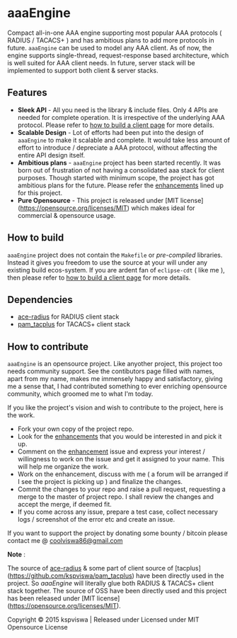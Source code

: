 # aaaEngine
Compact all-in-one AAA engine supporting most popular AAA protocols ( RADIUS / TACACS+ ) and has ambitious plans to add more protocols in future. 
`aaaEngine` can be used to model any AAA client. As of now, the engine supports single-thread, request-response based architecture, which is well suited for AAA client needs. In future, server stack will be implemented to support both client & server stacks.

## Features
* **Sleek API** - All you need is the library & include files. Only 4 APIs are needed for complete operation. It is irrespective of the underlying AAA protocol. Please refer to [how to build a client page](https://github.com/kspviswa/aaaEngine/wiki/How-to-build-the-library-using-eclipse-cdt) for more details.
* **Scalable Design** - Lot of efforts had been put into the design of `aaaEngine` to make it scalable and complete. It would take less amount of effort to introduce / depreciate a AAA protocol, without affecting the entire API design itself.
* **Ambitious plans** - `aaaEngine` project has been started recently. It was born out of frustration of not having a consolidated aaa stack for client purposes. Though started with minimum scope, the project has got ambitious plans for the future. Please refer the [enhancements](https://github.com/kspviswa/aaaEngine/labels/enhancement) lined up for this project.
* **Pure Opensource** - This project is released under [MIT license] (https://opensource.org/licenses/MIT) which makes ideal for commercial & opensource usage.

## How to build
`aaaEngine` project does not contain the `Makefile` or *pre-compiled* libraries. Instead it gives you freedom to use the source at your will under any existing build ecos-system. If you are ardent fan of `eclipse-cdt` ( like me ), then please refer to  [how to build a client page](https://github.com/kspviswa/aaaEngine/wiki/How-to-build-the-library-using-eclipse-cdt) for more details.

## Dependencies
* [ace-radius](http://sourceforge.net/projects/ace-radius/?source=typ_redirect) for RADIUS client stack
* [pam_tacplus](https://github.com/kspviswa/pam_tacplus) for TACACS+ client stack

## How to contribute
`aaaEngine` is an opensource project. Like anyother project, this project too needs community support. See the contibutors page filled with names, apart from my name, makes me immensely happy and satisfactory, giving me a sense that, I had contributed something to ever enriching opensource community, which groomed me to what I'm today. 

If you like the project's vision and wish to contribute to the project, here is the work.
* Fork your own copy of the project repo.
* Look for the [enhancements](https://github.com/kspviswa/aaaEngine/labels/enhancement) that you would be interested in and pick it up.
* Comment on the [enhancement](https://github.com/kspviswa/aaaEngine/labels/enhancement) issue and express your interest / willingness to work on the issue and get it assigned to your name. This will help me organize the work.
* Work on the enhancement, discuss with me ( a forum will be arranged if I see the project is picking up ) and finalize the changes.
* Commit the changes to your repo and raise a pull request, requesting a merge to the master of project repo. I shall review the changes and accept the merge, if deemed fit.
* If you come across any issue, prepare a test case, collect necessary logs / screenshot of the error etc and create an issue.

If you want to support the project by donating some bounty / bitcoin please contact me @ coolviswa86@gmail.com

**Note** :

The source of [ace-radius](http://sourceforge.net/projects/ace-radius/?source=typ_redirect) & some part of client source of [tacplus] (https://github.com/kspviswa/pam_tacplus) have been directly used in the project. So *aaaEngine* will literally glue both RADIUS & TACACS+ client stack together. The source of OSS have been directly used and this project has been released under [MIT license] (https://opensource.org/licenses/MIT).


Copyright © 2015 kspviswa | Released under Licensed under MIT Opensource License
